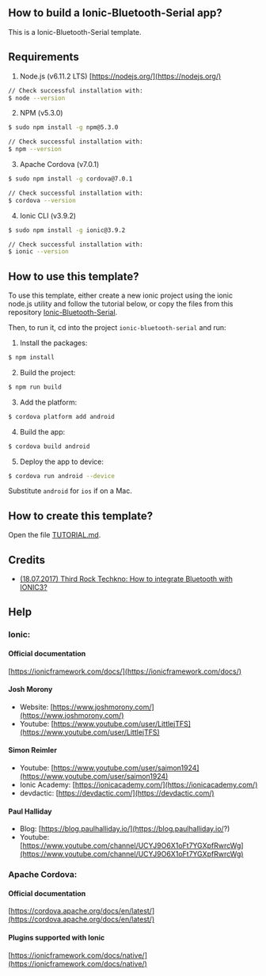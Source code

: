 ## How to build a Ionic-Bluetooth-Serial app?

This is a Ionic-Bluetooth-Serial template.

## Requirements
1. Node.js (v6.11.2 LTS) [https://nodejs.org/](https://nodejs.org/)
  ```bash
  // Check successful installation with:
  $ node --version
  ```
2. NPM (v5.3.0)
  ```bash
  $ sudo npm install -g npm@5.3.0
  ```
  ```bash
  // Check successful installation with:
  $ npm --version
  ```
3. Apache Cordova (v7.0.1)
  ```bash
  $ sudo npm install -g cordova@7.0.1
  ```
  ```bash
  // Check successful installation with:
  $ cordova --version
  ```
4. Ionic CLI (v3.9.2)
  ```bash
  $ sudo npm install -g ionic@3.9.2
  ```
  ```bash
  // Check successful installation with:
  $ ionic --version
  ```

## How to use this template?

To use this template, either create a new ionic project using the ionic node.js utility and follow the tutorial below, or copy the files from this repository [Ionic-Bluetooth-Serial](https://github.com/jschax/ionic-bluetooth-serial).

Then, to run it, cd into the project `ionic-bluetooth-serial` and run:

1. Install the packages:
  ```bash
  $ npm install
  ```
2. Build the project:
  ```bash
  $ npm run build
  ```
3. Add the platform:
  ```bash
  $ cordova platform add android
  ```
4. Build the app:
  ```bash
  $ cordova build android
  ```
5. Deploy the app to device:
  ```bash
  $ cordova run android --device
  ```

Substitute `android` for `ios` if on a Mac.

## How to create this template?
Open the file [TUTORIAL.md](TUTORIAL.md).

## Credits
- [(18.07.2017) Third Rock Techkno: How to integrate Bluetooth with IONIC3?](https://blog.thirdrocktechkno.com/how-to-integrate-bluetooth-with-ionic-3-edeea39ef3bd)

## Help
### Ionic:

#### Official documentation
[https://ionicframework.com/docs/](https://ionicframework.com/docs/)

#### Josh Morony
- Website: [https://www.joshmorony.com/](https://www.joshmorony.com/)
- Youtube: [https://www.youtube.com/user/LittlejTFS](https://www.youtube.com/user/LittlejTFS)

#### Simon Reimler
- Youtube: [https://www.youtube.com/user/saimon1924](https://www.youtube.com/user/saimon1924)
- Ionic Academy: [https://ionicacademy.com/](https://ionicacademy.com/)
- devdactic: [https://devdactic.com/](https://devdactic.com/)

#### Paul Halliday
- Blog: [https://blog.paulhalliday.io/](https://blog.paulhalliday.io/?)
- Youtube: [https://www.youtube.com/channel/UCYJ9O6X1oFt7YGXpfRwrcWg](https://www.youtube.com/channel/UCYJ9O6X1oFt7YGXpfRwrcWg)

### Apache Cordova:
#### Official documentation
[https://cordova.apache.org/docs/en/latest/](https://cordova.apache.org/docs/en/latest/)

#### Plugins supported with Ionic
[https://ionicframework.com/docs/native/](https://ionicframework.com/docs/native/) 
